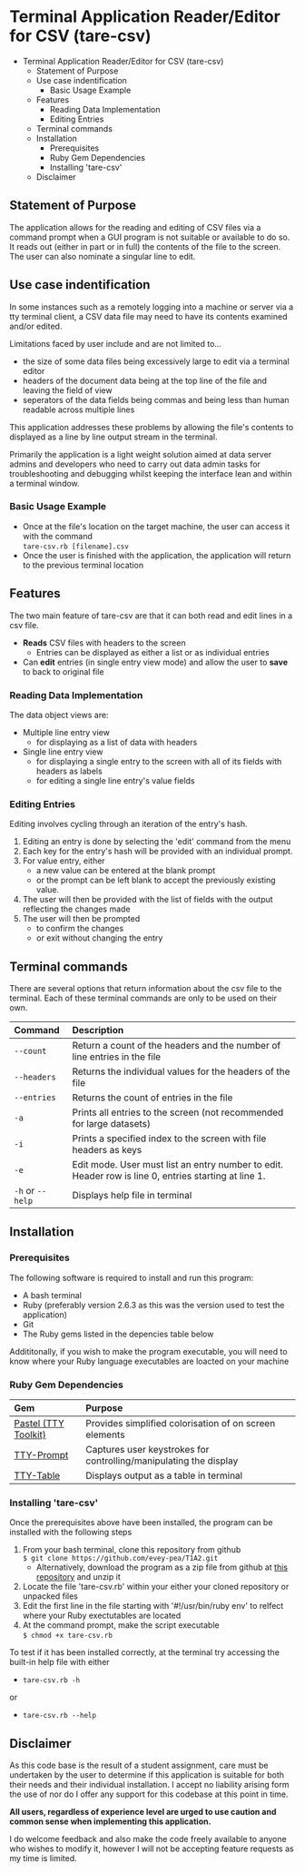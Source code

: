 # Terminal Application Reader/Editor for CSV (tare-csv)

- Terminal Application Reader/Editor for CSV (tare-csv)
  - Statement of Purpose
  - Use case indentification
    - Basic Usage Example
  - Features
    - Reading Data Implementation
    - Editing Entries
  - Terminal commands
  - Installation
    - Prerequisites
    - Ruby Gem Dependencies
    - Installing 'tare-csv'
  - Disclaimer

## Statement of Purpose

The application allows for the reading and editing of CSV files via a command prompt when a GUI program is not suitable or available to do so. It reads out (either in part or in full) the contents of the file to the screen. The user can also nominate a singular line to edit.

## Use case indentification

In some instances such as a remotely logging into a machine or server via a tty terminal client, a CSV data file may need to have its contents examined and/or edited.

Limitations faced by user include and are not limited to...

- the size of some data files being excessively large to edit via a terminal editor
- headers of the document data being at the top line of the file and leaving the field of view
- seperators of the data fields being commas and being less than human readable across multiple lines

This application addresses these problems by allowing the file's contents to displayed as a line by line output stream in the terminal.

Primarily the application is a light weight solution aimed at data server admins and developers who need to carry out data admin tasks for troubleshooting and debugging whilst keeping the interface lean and within a terminal window.

### Basic Usage Example

- Once at the file's location on the target machine, the user can access it with the command  
  ```tare-csv.rb [filename].csv```  
- Once the user is finished with the application, the application will return to the previous terminal location

## Features

The two main feature of tare-csv are that it can both read and edit lines in a csv file.

- **Reads** CSV files with headers to the screen
  - Entries can be displayed as either a list or as individual entries
- Can **edit** entries (in single entry view mode) and allow the user to **save** to back to original file

### Reading Data Implementation

The data object views are:

- Multiple line entry view
  - for displaying as a list of data with headers
- Single line entry view
  - for displaying a single entry to the screen with all of its fields with headers as labels
  - for editing a single line entry's value fields

### Editing Entries

Editing involves cycling through an iteration of the entry's hash.

1. Editing an entry is done by selecting the 'edit' command from the menu
2. Each key for the entry's hash will be provided with an individual prompt.
3. For value entry, either  
   - a new value can be entered at the blank prompt  
   - or the prompt can be left blank to accept the previously existing value.
4. The user will then be provided with the list of fields with the output reflecting the changes made
5. The user will then be prompted  
   - to confirm the changes  
   - or exit without changing the entry

## Terminal commands

There are several options that return information about the csv file to the terminal. Each of these terminal commands are only to be used on their own.

| Command                  | Description                                                                                             |
| :----------------------- | :------------------------------------------------------------------------------------------------------ |
| ```--count```            | Return a count of the headers and the number of line entries in the file                                |
| ```--headers```          | Returns the individual values for the headers of the file                                               |
| ```--entries```          | Returns the count of entries in the file                                                                |
| ```-a```                 | Prints all entries to the screen (not recommended for large datasets)                 |
| ```-i```                 | Prints a specified index to the screen with file headers as keys                                        |
| ```-e```                 | Edit mode. User must list an entry number to edit.<br>Header row is line 0, entries starting at line 1. |
| ```-h``` or ```--help``` | Displays help file in terminal                                                                          |

## Installation

### Prerequisites

The following software is required to install and run this program:

- A bash terminal
- Ruby (preferably version 2.6.3 as this was the version used to test the application)
- Git
- The Ruby gems listed in the depencies table below

Addititonally, if you wish to make the program executable, you will need to know where your Ruby language executables are loacted on your machine

### Ruby Gem Dependencies

| Gem                                                           | Purpose                                                           |
| :------------------------------------------------------------ | :---------------------------------------------------------------- |
| [Pastel (TTY Toolkit)](https://github.com/piotrmurach/pastel) | Provides simplified colorisation of on screen elements            |
| [TTY-Prompt](https://github.com/piotrmurach/tty-prompt)       | Captures user keystrokes for controlling/manipulating the display |
| [TTY-Table](https://github.com/piotrmurach/tty-table)         | Displays output as a table in terminal                            |

### Installing 'tare-csv'

Once the prerequisites above have been installed, the program can be installed with the following steps

1. From your bash terminal, clone this repository from github  
     ```$ git clone https://github.com/evey-pea/T1A2.git```  
     - Alternatively, download the program as a zip file from github at [this repository](https://github.com/evey-pea/T1A2) and unzip it
2. Locate the file 'tare-csv.rb' within your either your cloned repository or unpacked files
3. Edit the first line in the file starting with '#!/usr/bin/ruby env' to relfect where your Ruby exectutables are located
4. At the command prompt, make the script executable  
     ```$ chmod +x tare-csv.rb```

To test if it has been installed correctly, at the terminal try accessing the built-in help file with either  

- ```tare-csv.rb -h```  

or  

- ```tare-csv.rb --help```

## Disclaimer

As this code base is the result of a student assignment, care must be undertaken by the user to determine if this application is suitable for both their needs and their individual installation. I accept no liability arising form the use of nor do I offer any support for this codebase at this point in time.

**All users, regardless of experience level are urged to use caution and common sense when implementing this application.**

I do welcome feedback and also make the code freely available to anyone who wishes to modify it, however I will not be accepting feature requests as my time is limited.
